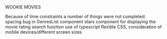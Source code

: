 WOOKIE MOVIES

Because of time constraints a number of things were not completed:
    spacing bug in GenresList component
    stars component for displaying the movie rating
    search function
    use of typescript
    flexible CSS, consideration of mobile devices/different screen sizes